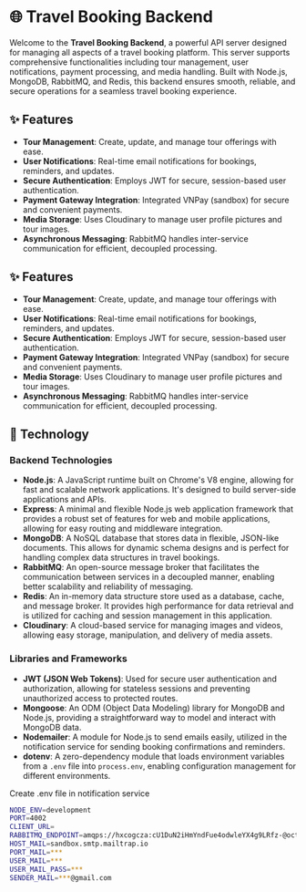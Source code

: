 # 🌐 Travel Booking Backend

Welcome to the **Travel Booking Backend**, a powerful API server designed for managing all aspects of a travel booking platform. This server supports comprehensive functionalities including tour management, user notifications, payment processing, and media handling. Built with Node.js, MongoDB, RabbitMQ, and Redis, this backend ensures smooth, reliable, and secure operations for a seamless travel booking experience.

## ✨ Features

- **Tour Management**: Create, update, and manage tour offerings with ease.
- **User Notifications**: Real-time email notifications for bookings, reminders, and updates.
- **Secure Authentication**: Employs JWT for secure, session-based user authentication.
- **Payment Gateway Integration**: Integrated VNPay (sandbox) for secure and convenient payments.
- **Media Storage**: Uses Cloudinary to manage user profile pictures and tour images.
- **Asynchronous Messaging**: RabbitMQ handles inter-service communication for efficient, decoupled processing.
## ✨ Features

- **Tour Management**: Create, update, and manage tour offerings with ease.
- **User Notifications**: Real-time email notifications for bookings, reminders, and updates.
- **Secure Authentication**: Employs JWT for secure, session-based user authentication.
- **Payment Gateway Integration**: Integrated VNPay (sandbox) for secure and convenient payments.
- **Media Storage**: Uses Cloudinary to manage user profile pictures and tour images.
- **Asynchronous Messaging**: RabbitMQ handles inter-service communication for efficient, decoupled processing.

## 🚀 Technology 

### Backend Technologies
- **Node.js**: A JavaScript runtime built on Chrome's V8 engine, allowing for fast and scalable network applications. It's designed to build server-side applications and APIs.
- **Express**: A minimal and flexible Node.js web application framework that provides a robust set of features for web and mobile applications, allowing for easy routing and middleware integration.
- **MongoDB**: A NoSQL database that stores data in flexible, JSON-like documents. This allows for dynamic schema designs and is perfect for handling complex data structures in travel bookings.
- **RabbitMQ**: An open-source message broker that facilitates the communication between services in a decoupled manner, enabling better scalability and reliability of messaging.
- **Redis**: An in-memory data structure store used as a database, cache, and message broker. It provides high performance for data retrieval and is utilized for caching and session management in this application.
- **Cloudinary**: A cloud-based service for managing images and videos, allowing easy storage, manipulation, and delivery of media assets.

### Libraries and Frameworks
- **JWT (JSON Web Tokens)**: Used for secure user authentication and authorization, allowing for stateless sessions and preventing unauthorized access to protected routes.
- **Mongoose**: An ODM (Object Data Modeling) library for MongoDB and Node.js, providing a straightforward way to model and interact with MongoDB data.
- **Nodemailer**: A module for Node.js to send emails easily, utilized in the notification service for sending booking confirmations and reminders.
- **dotenv**: A zero-dependency module that loads environment variables from a `.env` file into `process.env`, enabling configuration management for different environments.

Create .env file in notification service

```bash
NODE_ENV=development
PORT=4002
CLIENT_URL=
RABBITMQ_ENDPOINT=amqps://hxcogcza:cU1DuN2iHmYndFue4odwleYX4g9LRfz-@octopus.rmq3.cloudamqp.com/hxcogcza
HOST_MAIL=sandbox.smtp.mailtrap.io
PORT_MAIL=***
USER_MAIL=***
USER_MAIL_PASS=***
SENDER_MAIL=***@gmail.com
```

